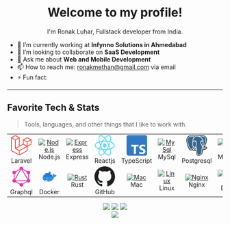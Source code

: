 <h1 align="center">Welcome to my profile!</h1>
<p align="center">I'm Ronak Luhar, Fullstack developer from India.</p>

- 🔭 I’m currently working at **Infynno Solutions in Ahmedabad**
- 👯 I’m looking to collaborate on **SaaS Development**
- 💬 Ask me about **Web and Mobile Development**
- 📫 How to reach me: [ronakmethan@gmail.com](mailto:ronakmethan@gmail.com) via email
- ⚡ Fun fact: 

---
<h2 align="left" id="ronakluhar-tech">Favorite Tech & Stats</h2>

> Tools, languages, and other things that I like to work with.

<table>
  <tr>
    <td align="center" width="96">
      <a href="#ronakluhar-tech">
        <img src="./images/laravel.png" width="48" height="48" alt="Laravel" />
      </a>
      <br>Laravel
    </td>
    <td align="center" width="96">
      <a href="#ronakluhar-tech">
        <img src="./images/node-js.png" width="48" height="48" alt="Node.js" />
      </a>
      <br>Node.js
    </td>
    <td align="center" width="96">
      <a href="#ronakluhar-tech">
        <img src="./images/express.png" width="48" height="48" alt="Express" />
      </a>
      <br>Express
    </td>
    <td align="center" width="96">
      <a href="#ronakluhar-tech">
        <img src="./images/react.png" width="48" height="48" alt="Reactjs" />
      </a>
      <br>Reactjs
    </td>
    <td align="center" width="96">
      <a href="#ronakluhar-tech">
        <img src="./images/typescript.png" width="48" height="48" alt="Typescript" />
      </a>
      <br>TypeScript
    </td>
    <td align="center" width="96">
      <a href="#ronakluhar-tech">
        <img src="./images/mysql.png" width="48" height="48" alt="MySql" />
      </a>
      <br>MySql
    </td>
    <td align="center" width="96">
      <a href="#ronakluhar-tech">
        <img src="./images/postgresql.png" width="48" height="48" alt="Postgresql" />
      </a>
      <br>Postgresql
    </td>
    <td align="center" width="96">
      <a href="#ronakluhar-tech">
        <img src="./images/mongodb.png" width="48" height="48" alt="MongoDB" />
      </a>
      <br>MongoDB
    </td>
    <td align="center" width="96">
      <a href="#ronakluhar-tech">
        <img src="./images/aws.png" width="48" height="48" alt="AWS" />
      </a>
      <br>AWS
    </td>
   
  </tr>
  <tr>
    <td align="center" width="96">
      <a href="#ronakluhar-tech">
        <img src="./images/graphql.png" width="48" height="48" alt="Graphql" />
      </a>
      <br>Graphql
    </td>
   <td align="center" width="96">
      <a href="#ronakluhar-tech">
        <img src="./images/docker.png" width="48" height="48" alt="Docker" />
      </a>
      <br>Docker
    </td>
    <td align="center" width="96">
      <a href="#ronakluhar-tech">
        <img src="./images/rust.png" width="48" height="48" alt="Rust" />
      </a>
      <br>Rust
    </td>
    <td align="center" width="96">
      <a href="#ronakluhar-tech">
        <img src="./images/github.png" width="48" height="48" alt="GitHub" />
      </a>
      <br>GitHub
    </td>
    <td align="center" width="96">
      <a href="#ronakluhar-tech">
        <img src="./images/apple.png" width="48" height="48" alt="Mac" />
      </a>
      <br>Mac
    </td>
    <td align="center" width="96">
      <a href="#ronakluhar-tech">
        <img src="./images/linux.png" width="48" height="48" alt="Linux" />
      </a>
      <br>Linux
    </td>
    <td align="center" width="96">
      <a href="#ronakluhar-tech">
        <img src="./images/nginx.png" width="48" height="48" alt="Nginx" />
      </a>
      <br>Nginx
    </td>
    <td align="center" width="96">
      <a href="#ronakluhar-tech">
        <img src="./images/discord.png" width="48" height="48" alt="Discord" />
      </a>
      <br>Discord
    </td>
    <td align="center" width="96">
      <a href="#ronakluhar-tech">
        <img src="./images/slack.png" width="48" height="48" alt="Slack" />
      </a>
      <br>Slack
    </td>
  </tr>
</table>

<p align="center">
  <img height="50%" width="auto" src ="https://github-readme-stats.vercel.app/api?username=ronakluhar&show_icons=true&count_private=true&theme=darcula&hide_border=true&hide=issues,contribs&bg_color=00000000">
  <img height="50%" width="auto" src ="https://github-readme-stats.vercel.app/api/top-langs/?username=ronakluhar&layout=compact&hide_border=true&theme=darcula&bg_color=00000000&langs_count=6&hide=jupyter%20notebook,tex,css,php">
  <img src ="https://github-readme-streak-stats.herokuapp.com?user=ronakluhar&theme=darcula&hide_border=true&background=FFFFFF00">
  <br>
  <img src ="https://github-profile-trophy.vercel.app/?username=ronakluhar&theme=juicyfresh&no-frame=true&row=1&&margin-w=20&no-bg=true">
</p>
